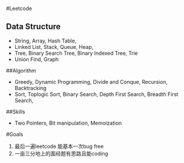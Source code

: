 #Leetcode

## Data Structure
* String, Array, Hash Table, 
* Linked List, Stack, Queue, Heap, 
* Tree, Binary Search Tree, Binary Indexed Tree, Trie
* Union Find, Graph

##Algorithm
* Greedy, Dynamic Programming, Divide and Conque, Recursion, Backtracking
* Sort, Toplogic Sort, Binary Search, Depth First Search, Breadth First Search, 

##Skills
* Two Pointers, Bit manipulation, Memoization

#Goals
1. 最后一遍leetcode 能基本一次bug free
2. 一亩三分地上的面经题有思路且能coding

